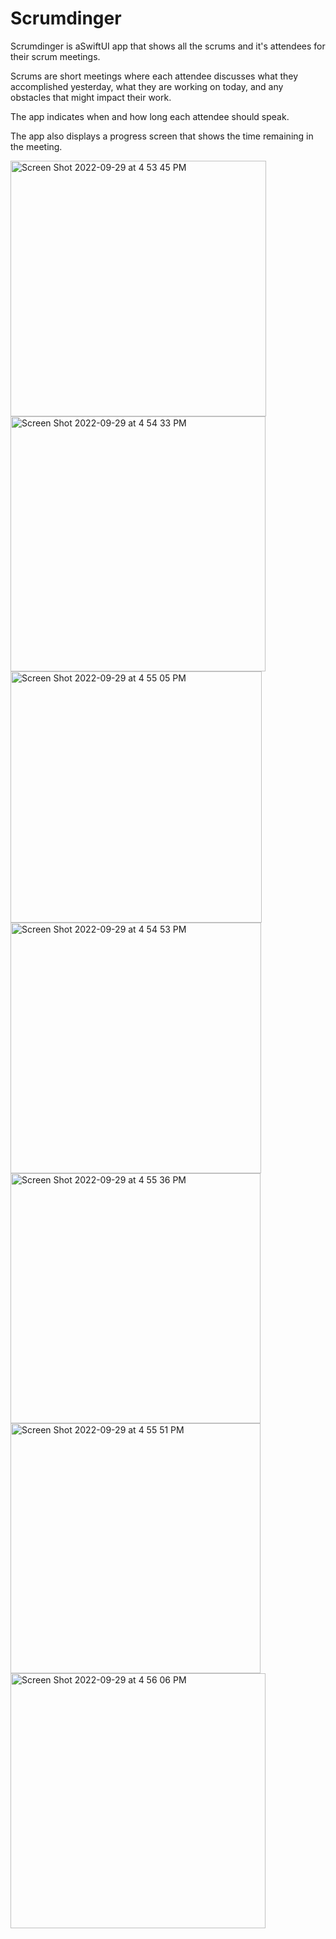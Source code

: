 # Scrumdinger

Scrumdinger is aSwiftUI app that shows all the scrums and it's attendees for their scrum meetings.

Scrums are short meetings where each attendee discusses what they accomplished yesterday, what they are working on today, and any obstacles that might impact their work.

The app indicates when and how long each attendee should speak.

The app also displays a progress screen that shows the time remaining in the meeting.

<img width="409" alt="Screen Shot 2022-09-29 at 4 53 45 PM" src="https://user-images.githubusercontent.com/34569407/193140576-56d85cc7-522a-40b4-a0d3-e80bc4d5245b.png">


<img width="408" alt="Screen Shot 2022-09-29 at 4 54 33 PM" src="https://user-images.githubusercontent.com/34569407/193140732-8401f540-8fd4-43e0-a720-26f484530bbe.png">

<img width="402" alt="Screen Shot 2022-09-29 at 4 55 05 PM" src="https://user-images.githubusercontent.com/34569407/193140836-4520c361-4101-42f8-ab34-ef4a4fd4369c.png">

<img width="401" alt="Screen Shot 2022-09-29 at 4 54 53 PM" src="https://user-images.githubusercontent.com/34569407/193140853-a721c88c-d639-49cf-8dfa-7868be3b8527.png">

<img width="400" alt="Screen Shot 2022-09-29 at 4 55 36 PM" src="https://user-images.githubusercontent.com/34569407/193140897-52064746-f0af-4082-8d94-49f221766d7c.png">

<img width="400" alt="Screen Shot 2022-09-29 at 4 55 51 PM" src="https://user-images.githubusercontent.com/34569407/193140987-d5d9df02-c275-4320-bb23-9d8cd2f11a9b.png">

<img width="408" alt="Screen Shot 2022-09-29 at 4 56 06 PM" src="https://user-images.githubusercontent.com/34569407/193141006-79fa8a75-e10e-44c3-9bf9-4964bd30c388.png">

